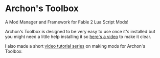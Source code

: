 # Archon's Toolbox
A Mod Manager and Framework for Fable 2 Lua Script Mods!

Archon's Toolbox is designed to be very easy to use once it's installed but you might need a little help installing it so [here's a video](https://www.youtube.com/watch?v=0mGzKOlmfUY) to make it clear.

I also made a short [video tutorial series](https://youtube.com/playlist?list=PL0jGKmglb7-dPQWeiC3ktxmuYnwHJNblG&si=xsUH4lNPcsbD_ZF8) on making mods for Archon's Toolbox:
